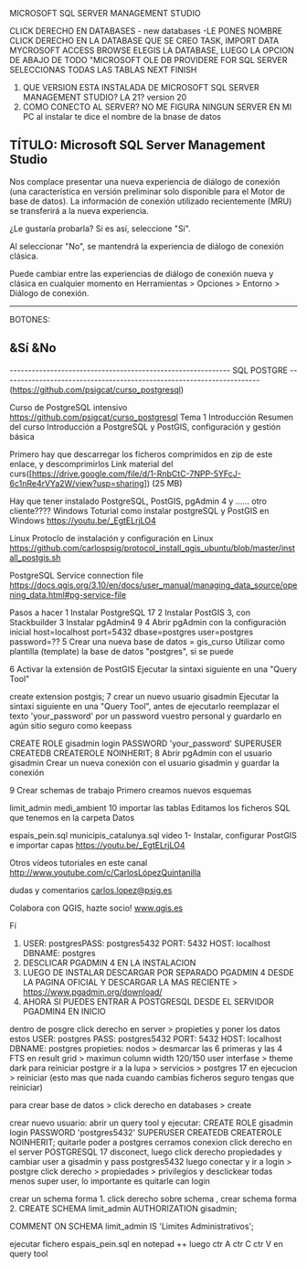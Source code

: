 MICROSOFT SQL SERVER MANAGEMENT STUDIO

CLICK DERECHO EN DATABASES - new databases -LE PONES NOMBRE
CLICK DERECHO EN LA DATABASE QUE SE CREO TASK, IMPORT DATA
MYCROSOFT ACCESS BROWSE ELEGIS LA DATABASE,
LUEGO LA OPCION DE ABAJO DE TODO "MICROSOFT OLE DB PROVIDERE FOR SQL SERVER
SELECCIONAS TODAS LAS TABLAS  NEXT FINISH

1)  QUE VERSION ESTA INSTALADA DE MICROSOFT SQL SERVER MANAGEMENT STUDIO? LA 21? version 20
2)  COMO CONECTO AL SERVER? NO ME FIGURA NINGUN SERVER EN MI PC al instalar te  dice el nombre de la bnase de datos

TÍTULO: Microsoft SQL Server Management Studio
------------------------------

Nos complace presentar una nueva experiencia de diálogo de conexión (una característica en versión preliminar solo disponible para el Motor de base de datos). La información de conexión utilizado recientemente (MRU) se transferirá a la nueva experiencia.
 
¿Le gustaría probarla? Si es así, seleccione "Sí".
 
Al seleccionar "No", se mantendrá la experiencia de diálogo de conexión clásica.
 
Puede cambiar entre las experiencias de diálogo de conexión nueva y clásica en cualquier momento en Herramientas > Opciones > Entorno > Diálogo de conexión.

------------------------------
BOTONES:

&Sí
&No
------------------------------

------------------------------------------------------------   SQL POSTGRE    ---------------------------------------------------------------------- (https://github.com/psigcat/curso_postgresql)

Curso de PostgreSQL intensivo
https://github.com/psigcat/curso_postgresql
Tema 1 Introducción
Resumen del curso
Introducción a PostgreSQL y PostGIS, configuración y gestión básica

Primero hay que descarregar los ficheros comprimidos en zip de este enlace, y descomprimirlos
Link material del curs([https://drive.google.com/file/d/1-RnbCtC-7NPP-5YFcJ-6c1nRe4rVYa2W/view?usp=sharing]) (25 MB)

Hay que tener instalado PostgreSQL, PostGIS, pgAdmin 4 y ...... otro cliente????
Windows
Toturial como instalar postgreSQL y PostGIS en Windows https://youtu.be/_EgtELrjLO4

Linux
Protoclo de instalación y configuración en Linux https://github.com/carlospsig/protocol_install_qgis_ubuntu/blob/master/install_postgis.sh

PostgreSQL Service connection file
https://docs.qgis.org/3.10/en/docs/user_manual/managing_data_source/opening_data.html#pg-service-file

Pasos a hacer
1 Instalar PostgreSQL 17
2 Instalar PostGIS 3, con Stackbuilder
3 Instalar pgAdmin4 9
4 Abrir pgAdmin con la configuración inicial
host=localhost
port=5432
dbase=postgres
user=postgres
password=??
5 Crear una nueva base de datos = gis_curso
Utilizar como plantilla (template) la base de datos "postgres", si se puede

6 Activar la extensión de PostGIS
Ejecutar la sintaxi siguiente en una "Query Tool"

create extension postgis;
7 crear un nuevo usuario gisadmin
Ejecutar la sintaxi siguiente en una "Query Tool", antes de ejecutarlo reemplazar el texto 'your_password' por un password vuestro personal y guardarlo en agún sitio seguro como keepass

CREATE ROLE gisadmin login PASSWORD 'your_password' SUPERUSER CREATEDB CREATEROLE NOINHERIT;
8 Abrir pgAdmin con el usuario gisadmin
Crear un nueva conexión con el usuario gisadmin y guardar la conexión

9 Crear schemas de trabajo
Primero creamos nuevos esquemas

limit_admin
medi_ambient
10 importar las tablas
Editamos los ficheros SQL que tenemos en la carpeta Datos

espais_pein.sql
municipis_catalunya.sql
video 1- Instalar, configurar PostGIS e importar capas
https://youtu.be/_EgtELrjLO4

Otros vídeos tutoriales en este canal
http://www.youtube.com/c/CarlosLópezQuintanilla

dudas y comentarios
carlos.lopez@psig.es

Colabora con QGIS, hazte socio! www.qgis.es

Fí

1) USER: postgresPASS: postgres5432 PORT: 5432 HOST: localhost DBNAME: postgres
2) DESCLICAR PGADMIN 4 EN LA INSTALACION
3) LUEGO DE INSTALAR DESCARGAR POR SEPARADO PGADMIN 4 DESDE LA PAGINA OFICIAL Y DESCARGAR LA MAS RECIENTE > https://www.pgadmin.org/download/
4) AHORA SI PUEDES ENTRAR A POSTGRESQL DESDE EL SERVIDOR PGADMIN4 EN INICIO

dentro de posgre click derecho en server > propieties y poner los datos estos  USER: postgres PASS: postgres5432 PORT: 5432 HOST: localhost DBNAME: postgres
propieties: nodos > desmarcar las 6 primeras y las  4 FTS 
en result grid > maximun column width 120/150
user interfase > theme dark
para reiniciar postgre ir a la lupa > servicios > postgres 17 en ejecucion > reiniciar (esto mas que nada cuando cambias ficheros seguro tengas que reiniciar)

para crear base de datos > click derecho en databases > create

crear nuevo usuario: abrir un query tool y ejecutar:
CREATE ROLE gisadmin login PASSWORD 'postgres5432' SUPERUSER CREATEDB CREATEROLE NOINHERIT;
quitarle poder a postgres cerramos conexion click derecho en el server POSTGRESQL 17 disconect, luego click derecho propiedades y cambiar user a gisadmin y pass postgres5432
luego conectar y ir a login > postgre click derecho > propiedades > privilegios y desclickear todas menos super user, lo importante es quitarle can login 

crear un schema
forma 1. click derecho sobre schema , crear schema
forma 2.
CREATE SCHEMA limit_admin
    AUTHORIZATION gisadmin;

COMMENT ON SCHEMA limit_admin
    IS 'Limites Administrativos';

ejecutar fichero espais_pein.sql en notepad ++ luego ctr A ctr C ctr V en query tool

